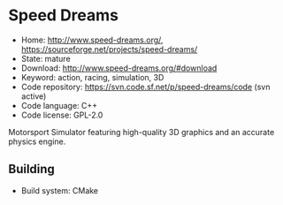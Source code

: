 # Speed Dreams

- Home: http://www.speed-dreams.org/, https://sourceforge.net/projects/speed-dreams/
- State: mature
- Download: http://www.speed-dreams.org/#download
- Keyword: action, racing, simulation, 3D
- Code repository: https://svn.code.sf.net/p/speed-dreams/code (svn active)
- Code language: C++
- Code license: GPL-2.0

Motorsport Simulator featuring high-quality 3D graphics and an accurate physics engine.

## Building

- Build system: CMake
